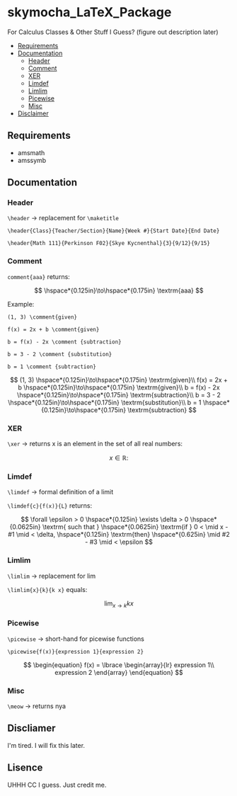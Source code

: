 # skymocha_LaTeX_Package

For Calculus Classes &amp; Other Stuff I Guess? (figure out description later)

- [Requirements](#requirements)
- [Documentation](#documentation)
  - [Header](#header)
  - [Comment](#comment)
  - [XER](#xer)
  - [Limdef](#limdef)
  - [Limlim](#limlim)
  - [Picewise](#picewise)
  - [Misc](#misc)
- [Disclaimer](#discliamers)

## Requirements

- amsmath
- amssymb

<!-- $\usepackage{amsmath}$
$\usepackage{amssymb}$ -->

## Documentation

### Header

`\header` $\to$ replacement for `\maketitle`

`\header{Class}{Teacher/Section}{Name}{Week #}{Start Date}{End Date}`

`\header{Math 111}{Perkinson F02}{Skye Kycnenthal}{3}{9/12}{9/15}`

### Comment

`comment{aaa}` returns:

$$
\hspace*{0.125in}\to\hspace*{0.175in} \textrm{aaa}
$$

Example:

`(1, 3) \comment{given}`

`f(x) = 2x + b \comment{given}`

`b = f(x) - 2x \comment {subtraction}`

`b = 3 - 2 \comment {substitution}`

`b = 1 \comment {subtraction}`

$$
(1, 3) \hspace*{0.125in}\to\hspace*{0.175in} \textrm{given}\\
f(x) = 2x + b \hspace*{0.125in}\to\hspace*{0.175in} \textrm{given}\\
b = f(x) - 2x \hspace*{0.125in}\to\hspace*{0.175in} \textrm{subtraction}\\
b = 3 - 2 \hspace*{0.125in}\to\hspace*{0.175in} \textrm{substitution}\\
b = 1 \hspace*{0.125in}\to\hspace*{0.175in} \textrm{subtraction}
$$

### XER

`\xer` $\to$ returns x is an element in the set of all real numbers:

$$
x \in \mathbb{R} :
$$

### Limdef

`\limdef` $\to$ formal definition of a limit

`\limdef{c}{f(x)}{L}` returns:

$$
\forall \epsilon > 0 \hspace*{0.125in}
\exists \delta > 0 \hspace*{0.0625in} \textrm{  such that  }
\hspace*{0.0625in} \textrm{if  } 0 < \mid x - #1 \mid < \delta,
\hspace*{0.125in} \textrm{then}
\hspace*{0.625in} \mid #2 - #3 \mid < \epsilon
$$

### Limlim

`\limlim` $\to$ replacement for $\lim$

`\limlim{x}{k}{k x}` equals:

$$
\lim_{x \to k}{k x}
$$

### Picewise

`\picewise` $\to$ short-hand for picewise functions

`\picewise{f(x)}{expression 1}{expression 2}`

$$
\begin{equation}
    f(x) =
    \lbrace
    \begin{array}{lr}
        expression 1\\
        expression 2
    \end{array}
\end{equation}
$$

### Misc

`\meow` $\to$ returns nya

## Discliamer

I'm tired. I will fix this later.

## Lisence

UHHH CC I guess. Just credit me.
